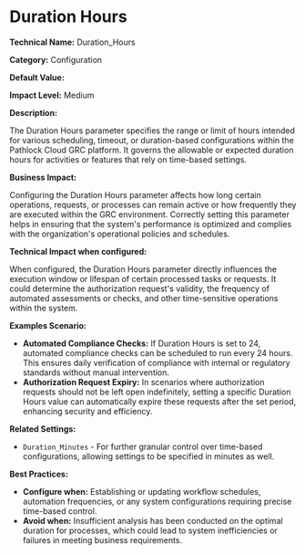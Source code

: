 # Duration Hours

**Technical Name:** Duration_Hours

**Category:** Configuration

**Default Value:**

**Impact Level:** Medium

**Description:**

The Duration Hours parameter specifies the range or limit of hours intended for various scheduling, timeout, or duration-based configurations within the Pathlock Cloud GRC platform. It governs the allowable or expected duration hours for activities or features that rely on time-based settings.

**Business Impact:**

Configuring the Duration Hours parameter affects how long certain operations, requests, or processes can remain active or how frequently they are executed within the GRC environment. Correctly setting this parameter helps in ensuring that the system's performance is optimized and complies with the organization's operational policies and schedules.

**Technical Impact when configured:**

When configured, the Duration Hours parameter directly influences the execution window or lifespan of certain processed tasks or requests. It could determine the authorization request's validity, the frequency of automated assessments or checks, and other time-sensitive operations within the system.

**Examples Scenario:**

- **Automated Compliance Checks:** If Duration Hours is set to 24, automated compliance checks can be scheduled to run every 24 hours. This ensures daily verification of compliance with internal or regulatory standards without manual intervention.
- **Authorization Request Expiry:** In scenarios where authorization requests should not be left open indefinitely, setting a specific Duration Hours value can automatically expire these requests after the set period, enhancing security and efficiency.

**Related Settings:**

- `Duration_Minutes` - For further granular control over time-based configurations, allowing settings to be specified in minutes as well.

**Best Practices:** 

- **Configure when:** Establishing or updating workflow schedules, automation frequencies, or any system configurations requiring precise time-based control.
- **Avoid when:** Insufficient analysis has been conducted on the optimal duration for processes, which could lead to system inefficiencies or failures in meeting business requirements.